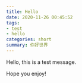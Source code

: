 ```yaml
---
title: Hello
date: 2020-11-26 00:45:52
tags:
- test
- hello
categories: short
summary: 你好世界
---
```


Hello, this is a test message.

Hope you enjoy!

